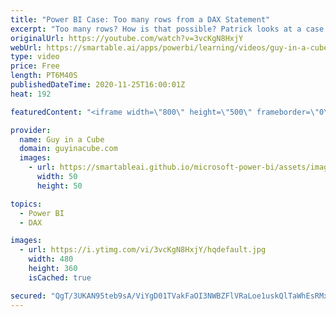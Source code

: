 ```yaml
---
title: "Power BI Case: Too many rows from a DAX Statement"
excerpt: "Too many rows? How is that possible? Patrick looks at a case where a customer hit an error of too many rows coming back from a DAX statement in Power BI.   📢 Become a member: https://guyinacu.be/membership \r \r *******************\r \r Want to take your Power BI skills to the next level? We have training"
originalUrl: https://youtube.com/watch?v=3vcKgN8HxjY
webUrl: https://smartable.ai/apps/powerbi/learning/videos/guy-in-a-cube-power-bi-case-too-many-rows-from-a-dax-statement/
type: video
price: Free
length: PT6M40S
publishedDateTime: 2020-11-25T16:00:01Z
heat: 192

featuredContent: "<iframe width=\"800\" height=\"500\" frameborder=\"0\" src=\"https://www.youtube.com/embed/3vcKgN8HxjY\" allow=\"accelerometer; autoplay; encrypted-media; gyroscope; picture-in-picture\" allowfullscreen></iframe>"

provider:
  name: Guy in a Cube
  domain: guyinacube.com
  images:
    - url: https://smartableai.github.io/microsoft-power-bi/assets/images/organizations/guyinacube.com-50x50.jpg
      width: 50
      height: 50

topics:
  - Power BI
  - DAX

images:
  - url: https://i.ytimg.com/vi/3vcKgN8HxjY/hqdefault.jpg
    width: 480
    height: 360
    isCached: true

secured: "QgT/3UKAN95teb9sA/ViYgD01TVakFaOI3NWBZFlVRaLoe1uskQlTaWhEsRMxsGK/Qk2eAUdyE6k2CEyc2dsVfz7vBM9Pg1Vwk731+u+FtXT9XeKjpsrQ2bjCl9y71xo+Svwxz2rCU3lQCgZXfhL0boifIJ8UI/r8pfQ4scOXJyhNj/5a5Gft/ujip0ERPvtsgJriZqN3WK1NC8+a9333C3habEqG8PEAs1FjX7aMVMkPBkh2GahejpQv/0zWEUAHxIUhAHXF16GuW+eqB0Jcq5Xo2qCXeN2wPTfEnZspfWg1P24uP+0KCGwMhI9uH4kyMbi5I+hTKtwKbw0WqEopFVardF8jTDC9U58hGhuU8cWP6Vv3bDRm23yQXOITCVNbFiwRezj7VPMHFcwJY9LE1aypsvWnQFQFu0qZ1zjWJ4=;WT9w+k2An7rPIoAHLvn9ug=="
---
```


